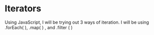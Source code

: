 # Iterators
Using JavaScript, I will be trying out 3 ways of iteration. I will be using .forEach( ), .map( ) , and .filter ( ) 
